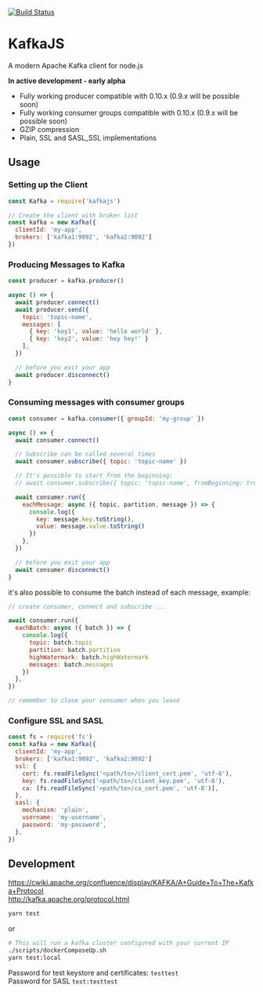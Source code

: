 [![Build Status](https://travis-ci.org/tulios/kafkajs.svg?branch=master)](https://travis-ci.org/tulios/kafkajs)

# KafkaJS

A modern Apache Kafka client for node.js

__In active development - early alpha__

- Fully working producer compatible with 0.10.x (0.9.x will be possible soon)
- Fully working consumer groups compatible with 0.10.x (0.9.x will be possible soon)
- GZIP compression
- Plain, SSL and SASL_SSL implementations

## Usage

### Setting up the Client

```javascript
const Kafka = require('kafkajs')

// Create the client with broker list
const kafka = new Kafka({
  clientId: 'my-app',
  brokers: ['kafka1:9092', 'kafka2:9092']
})
```

### Producing Messages to Kafka

```javascript
const producer = kafka.producer()

async () => {
  await producer.connect()
  await producer.send({
    topic: 'topic-name',
    messages: [
      { key: 'key1', value: 'hello world' },
      { key: 'key2', value: 'hey hey!' }
    ],
  })

  // before you exit your app
  await producer.disconnect()
}
```

### Consuming messages with consumer groups

```javascript
const consumer = kafka.consumer({ groupId: 'my-group' })

async () => {
  await consumer.connect()

  // Subscribe can be called several times
  await consumer.subscribe({ topic: 'topic-name' })

  // It's possible to start from the beginning:
  // await consumer.subscribe({ topic: 'topic-name', fromBeginning: true })

  await consumer.run({
    eachMessage: async ({ topic, partition, message }) => {
      console.log({
        key: message.key.toString(),
        value: message.value.toString()
      })
    },
  })

  // before you exit your app
  await consumer.disconnect()
}
```

it's also possible to consume the batch instead of each message, example:

```javascript
// create consumer, connect and subscribe ...

await consumer.run({
  eachBatch: async ({ batch }) => {
    console.log({
      topic: batch.topic
      partition: batch.partition
      highWatermark: batch.highWatermark
      messages: batch.messages
    })
  },
})

// remember to close your consumer when you leave
```

### Configure SSL and SASL

```javascript
const fs = require('fs')
const kafka = new Kafka({
  clientId: 'my-app',
  brokers: ['kafka1:9092', 'kafka2:9092']
  ssl: {
    cert: fs.readFileSync('<path/to>/client_cert.pem', 'utf-8'),
    key: fs.readFileSync('<path/to>/client_key.pem', 'utf-8'),
    ca: [fs.readFileSync('<path/to>/ca_cert.pem', 'utf-8')],
  },
  sasl: {
    mechanism: 'plain',
    username: 'my-username',
    password: 'my-password',
  },
})
```

## Development

https://cwiki.apache.org/confluence/display/KAFKA/A+Guide+To+The+Kafka+Protocol  
http://kafka.apache.org/protocol.html

```sh
yarn test
```

or

```sh
# This will run a kafka cluster configured with your current IP
./scripts/dockerComposeUp.sh
yarn test:local
```

Password for test keystore and certificates: `testtest`  
Password for SASL `test:testtest`
